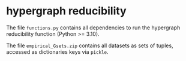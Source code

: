 # hypergraph reducibility

The file `functions.py` contains all dependencies to run the hypergraph reducibility function (Python >= 3.10).

The file `empirical_Gsets.zip` contains all datasets as sets of tuples, accessed as dictionaries keys via `pickle`. 
